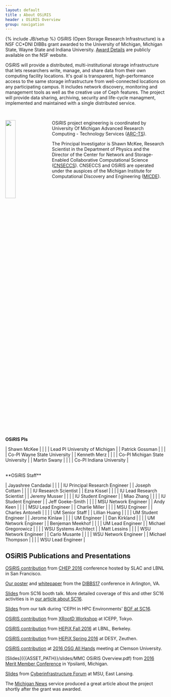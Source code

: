 ```yaml
---
layout: default
title : About OSiRIS
header : OSiRIS Overview
group: navigation
---
```

{% include JB/setup %}
OSiRIS (Open Storage Research Infrastructure) is a NSF CC*DNI DIBBs grant awarded to the University of Michigan, Michigan State, Wayne State and Indiana University. [Award Details](https://nsf.gov/awardsearch/showAward?AWD_ID=1541335&HistoricalAwards=false) are publicly available on the NSF website.  

OSiRIS will provide a distributed, multi-institutional storage infrastructure that lets researchers write, manage, and share data from their own computing facility locations. It's goal is transparent, high-performance access to the same storage infrastructure from well-connected locations on any participating campus. It includes network discovery, monitoring and management tools as well as the creative use of Ceph features. The project will provide data sharing, archiving, security and life-cycle managment, implemented and maintained with a single distributed service.

<br />
  
  
<a href="http://arc-ts.umich.edu/systems-and-services/osiris/"><img src="{{IMAGE_PATH}}/logos/arcts_signature_vertical.png" style="width: 25%; float: left; margin-right: 20px"></a>
OSiRIS project engineering is coordinated by University Of Michigan Advanced Research Computing - Technology Services ([ARC-TS](http://arc-ts.umich.edu/systems-and-services/osiris/)).    

The Principal Investigator is Shawn McKee, Research Scientist in the Department of Physics and the Director of the Center for Network and Storage-Enabled Collaborative Computational Science ([CNSECCS](http://micde.umich.edu/centers/cnseccs/)). CNSECCS and OSiRIS are operated under the auspices of the Michigan Institute for Computational Discovery and Engineering ([MICDE](http://micde.umich.edu/osiris)).

<br style="clear: both"/>

**OSiRIS PIs**

| Shawn McKee      | | | | Lead PI University of Michigan  |
| Patrick Gossman  | | | | Co-PI Wayne State University    |
| Kenneth Merz     | | | | Co-PI Michigan State University |
| Martin Swany     | | | | Co-PI Indiana University        |

<br />
**OSiRIS Staff**

| Jayashree Candadai | | | | IU Principal Research Engineer |
| Joseph Cottam | | | | IU Research Scientist |
| Ezra Kissel | | | | IU Lead Research Scientist |
| Jeremy Musser | | | | IU Student Engineer |
| Miao Zhang | | | | IU Student Engineer |
| Jeff Goeke-Smith | | | | MSU Network Engineer | 
| Andy Keen | | | | MSU Lead Engineer | 
| Charlie Miller | | | | MSU Engineer | 
| Charles Antonelli | | | | UM Senior Staff |
| Lillian Huang | | | | UM Student Engineer |
| Jerome Kinlaw | | | | UM Engineer | 
| Dan Kirkland | | | | UM Network Engineer | 
| Benjeman Meekhof | | | | UM Lead Engineer |
| Michael Gregorowicz | | | | WSU Systems Architect |
| Matt Lessins | | | | WSU Network Engineer |
| Carlo Musante | | | | WSU Network Engineer |
| Michael Thompson | | | | WSU Lead Engineer |


<h2>OSiRIS Publications and Presentations</h2>

[OSiRIS contribution](http://indico.cern.ch/event/505613/contributions/2230915/) from [CHEP 2016](http://chep2016.org/) conference hosted by SLAC and LBNL in San Francisco. 

<a href="https://dibbs17.org/report/Posters/1541335poster.PDF">Our poster</a> and <a href="https://dibbs17.org/report/Papers/1541335paper.PDF">whitepaper</a> from the <a href="https://dibbs17.org">DIBBS17</a> conference in Arlington, VA. 

<a href="{{ASSET_PATH}}/slides/SC16-Booth-Talk.pdf">Slides</a> from SC16 booth talk.  More detailed coverage of this and other SC16 activities is in <a href="{% post_url 2016-11-18-osiris-at-supercomputing-2016 %}">our article about SC16</a>.

<a href="https://www.msi.umn.edu/sites/default/files/6-BenMeekhof-SC16-Ceph-BOF.pdf">Slides</a> from our talk during 'CEPH in HPC Environments' <a href="https://www.msi.umn.edu/sc16Ceph">BOF at SC16</a>.

<a href="https://indico.cern.ch/event/523410/contributions/2355721/">OSiRIS contribution</a> from <a href="https://indico.cern.ch/event/523410/overview">XRootD Workshop</a> at ICEPP, Tokyo.

<a href="https://indico.cern.ch/event/531810/contributions/2326471/">OSiRIS contribution</a> from <a href="https://indico.cern.ch/event/531810/overview">HEPiX Fall 2016</a> at LBNL, Berkeley.

<a href="https://indico.cern.ch/event/466991/contributions/1143627/">OSiRIS contribution</a> from <a href="https://indico.cern.ch/event/466991/">HEPiX Spring 2016</a> at DESY, Zeuthen.

[OSiRIS contribution](https://indico.fnal.gov/contributionDisplay.py?contribId=30&confId=10571) at <a href="https://indico.fnal.gov/conferenceDisplay.py?ovw=True&confId=10571">2016 OSG All Hands</a> meeting at Clemson University.

[Slides]({{ASSET_PATH}}/slides/MMC OSiRIS Overview.pdf) from [2016 Merit Member Conference](https://www.merit.edu/mmc-agenda-detail/#osiris) in Ypsilanti, Michigan. 

[Slides]({{ASSET_PATH}}/slides/MSU-CI-Conf.pdf) from [Cyberinfrastructure Forum](https://vprgs.msu.edu/ci-forum/2016/agenda) at MSU, East Lansing.  

The [Michigan News](http://ns.umich.edu/new/releases/23151-big-data-5m-to-widen-bottleneck-to-discovery) service produced a great article about the project shortly after the grant was awarded.
